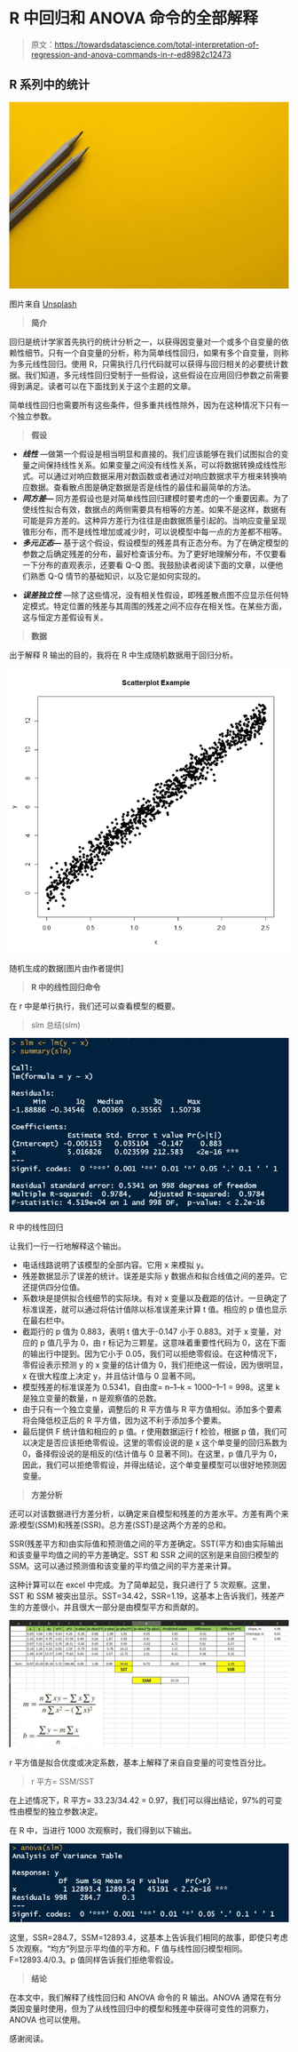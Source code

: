 # R 中回归和 ANOVA 命令的全部解释

> 原文：<https://towardsdatascience.com/total-interpretation-of-regression-and-anova-commands-in-r-ed8982c12473>

## R 系列中的统计

![](img/7e076651b34abe981e233c458f08712c.png)

图片来自 [Unsplash](https://unsplash.com/photos/1_CMoFsPfso)

> **简介**

回归是统计学家首先执行的统计分析之一，以获得因变量对一个或多个自变量的依赖性细节。只有一个自变量的分析，称为简单线性回归，如果有多个自变量，则称为多元线性回归。使用 R，只需执行几行代码就可以获得与回归相关的必要统计数据。我们知道，多元线性回归受制于一些假设，这些假设在应用回归参数之前需要得到满足。读者可以在下面找到关于这个主题的文章。

[](/assumptions-of-multiple-linear-regression-d16f2eb8a2e7)  

简单线性回归也需要所有这些条件，但多重共线性除外，因为在这种情况下只有一个独立参数。

> **假设**

*   ***线性*** —做第一个假设是相当明显和直接的。我们应该能够在我们试图拟合的变量之间保持线性关系。如果变量之间没有线性关系，可以将数据转换成线性形式。可以通过对响应数据采用对数函数或者通过对响应数据求平方根来转换响应数据。查看散点图是确定数据是否是线性的最佳和最简单的方法。
*   ***同方差—*** 同方差假设也是对简单线性回归建模时要考虑的一个重要因素。为了使线性拟合有效，数据点的两侧需要具有相等的方差。如果不是这样，数据有可能是异方差的。这种异方差行为往往是由数据质量引起的。当响应变量呈现锥形分布，而不是线性增加或减少时，可以说模型中每一点的方差都不相等。
*   ***多元正态—*** 基于这个假设，假设模型的残差具有正态分布。为了在确定模型的参数之后确定残差的分布，最好检查该分布。为了更好地理解分布，不仅要看一下分布的直观表示，还要看 Q-Q 图。我鼓励读者阅读下面的文章，以便他们熟悉 Q-Q 情节的基础知识，以及它是如何实现的。

[](/understand-q-q-plot-using-simple-python-4f83d5b89f8f)  

*   ***误差独立性*** —除了这些情况，没有相关性假设，即残差散点图不应显示任何特定模式。特定位置的残差与其周围的残差之间不应存在相关性。在某些方面，这与恒定方差假设有关。

> **数据**

出于解释 R 输出的目的，我将在 R 中生成随机数据用于回归分析。

![](img/4ac8a994b15490100e95412a07e0b78e.png)

随机生成的数据[图片由作者提供]

> **R 中的线性回归命令**

在 r 中是单行执行，我们还可以查看模型的概要。

> slm 总结(slm)

![](img/84377e053a5116ee01413187aff54560.png)

R 中的线性回归

让我们一行一行地解释这个输出。

*   电话线路说明了该模型的全部内容。它用 x 来模拟 y。
*   残差数据显示了误差的统计。误差是实际 y 数据点和拟合线值之间的差异。它还提供四分位值。
*   系数块是提供拟合线细节的实际块。有对 x 变量以及截距的估计。一旦确定了标准误差，就可以通过将估计值除以标准误差来计算 t 值。相应的 p 值也显示在最右栏中。
*   截距行的 p 值为 0.883，表明 t 值大于-0.147 小于 0.883。对于 x 变量，对应的 p 值几乎为 0，由 r 标记为三颗星。这意味着重要性代码为 0，这在下面的输出行中提到。因为它小于 0.05，我们可以拒绝零假设。在这种情况下，零假设表示预测 y 的 x 变量的估计值为 0，我们拒绝这一假设，因为很明显，x 在很大程度上决定 y，并且估计值与 0 显著不同。
*   模型残差的标准误差为 0.5341，自由度= n–1–k = 1000–1–1 = 998。这里 k 是独立变量的数量，n 是观察值的总数。
*   由于只有一个独立变量，调整后的 R 平方值与 R 平方值相似。添加多个要素将会降低校正后的 R 平方值，因为这不利于添加多个要素。
*   最后提供 F 统计值和相应的 p 值。r 使用数据运行 f 检验，根据 p 值，我们可以决定是否应该拒绝零假设。这里的零假设说的是 x 这个单变量的回归系数为 0，备择假设说的是相反的(估计值与 0 显著不同)。在这里，p 值几乎为 0，因此，我们可以拒绝零假设，并得出结论，这个单变量模型可以很好地预测因变量。

> **方差分析**

还可以对该数据进行方差分析，以确定来自模型和残差的方差水平。方差有两个来源:模型(SSM)和残差(SSR)。总方差(SST)是这两个方差的总和。

SSR(残差平方和)由实际值和预测值之间的平方差确定。SST(平方和)由实际输出和该变量平均值之间的平方差确定。SST 和 SSR 之间的区别是来自回归模型的 SSM。这可以通过预测值和该变量的平均值之间的平方差来计算。

这种计算可以在 excel 中完成。为了简单起见，我只进行了 5 次观察。这里，SST 和 SSM 被突出显示。SST=34.42，SSR=1.19，这基本上告诉我们，残差产生的方差很小，并且很大一部分是由模型平方和贡献的。

![](img/7e140a890961e60a85cb5a267b276228.png)

r 平方值是拟合优度或决定系数，基本上解释了来自自变量的可变性百分比。

> r 平方= SSM/SST

在上述情况下，R 平方= 33.23/34.42 = 0.97，我们可以得出结论，97%的可变性由模型的独立参数决定。

在 R 中，当进行 1000 次观察时，我们得到以下输出。

![](img/dc0cfbfeafdfc82d3b8660096467e83f.png)

这里，SSR=284.7，SSM=12893.4，这基本上告诉我们相同的故事，即使只考虑 5 次观察。“均方”列显示平均值的平方和。F 值与线性回归模型相同。F=12893.4/0.3。p 值同样告诉我们拒绝零假设。

> **结论**

在本文中，我们解释了线性回归和 ANOVA 命令的 R 输出。ANOVA 通常在有分类因变量时使用，但为了从线性回归中的模型和残差中获得可变性的洞察力，ANOVA 也可以使用。

感谢阅读。

[](https://mdsohel-mahmood.medium.com/membership)  [](https://mdsohel-mahmood.medium.com/subscribe) 